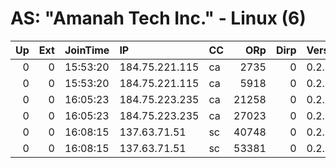 # AS: "Amanah Tech Inc." - Linux (6)

|   Up |   Ext | JoinTime   | IP             | CC   |   ORp |   Dirp | Version   | Contact   | Nickname      |   eFamMembers |
|-----:|------:|:-----------|:---------------|:-----|------:|-------:|:----------|:----------|:--------------|--------------:|
|    0 |     0 | 15:53:20   | 184.75.221.115 | ca   |  2735 |      0 | 0.2.9.10  | None      | Serghyzhov    |             1 |
|    0 |     0 | 15:53:20   | 184.75.221.115 | ca   |  5918 |      0 | 0.2.9.10  | None      | Mughylevij    |             1 |
|    0 |     0 | 16:05:23   | 184.75.223.235 | ca   | 21258 |      0 | 0.2.9.10  | None      | BreakinBread  |             1 |
|    0 |     0 | 16:05:23   | 184.75.223.235 | ca   | 27023 |      0 | 0.2.9.10  | None      | Pussilanjiraz |             1 |
|    0 |     0 | 16:08:15   | 137.63.71.51   | sc   | 40748 |      0 | 0.2.9.10  | None      | Vaporizzijia  |             1 |
|    0 |     0 | 16:08:15   | 137.63.71.51   | sc   | 53381 |      0 | 0.2.9.10  | None      | Poclatandir   |             1 |

